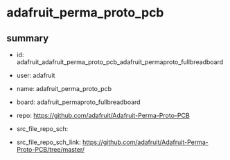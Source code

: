 # adafruit_perma_proto_pcb
 
## summary 
* id: adafruit_adafruit_perma_proto_pcb_adafruit_permaproto_fullbreadboard
* user: adafruit
* name: adafruit_perma_proto_pcb
* board: adafruit_permaproto_fullbreadboard
* repo: https://github.com/adafruit/Adafruit-Perma-Proto-PCB



* src_file_repo_sch: 
* src_file_repo_sch_link: https://github.com/adafruit/Adafruit-Perma-Proto-PCB/tree/master/




